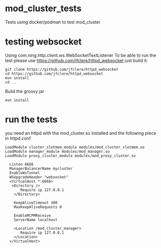 # mod_cluster_tests
Tests using docker/podman to test mod_cluster

# testing websocket
Using com.ning.http.client.ws.WebSocketTextListener
To be able to run the test please use https://github.com/jfclere/httpd_websocket just build it:
```
git clone https://github.com/jfclere/httpd_websocket
cd https://github.com/jfclere/httpd_websocket
mvn install
cd ..
```
Build the groovy jar
```
mvn install
```
# run the tests
you need an httpd with the mod_cluster.so installed and the following piece in httpd.conf
```
LoadModule cluster_slotmem_module modules/mod_cluster_slotmem.so
LoadModule manager_module modules/mod_manager.so
LoadModule proxy_cluster_module modules/mod_proxy_cluster.so

  Listen 6666
  ManagerBalancerName mycluster
  EnableWsTunnel
  WSUpgradeHeader "websocket"
  <VirtualHost *:6666>
   <Directory />
       Require ip 127.0.0.1
    </Directory>

    KeepAliveTimeout 300
    MaxKeepAliveRequests 0

    EnableMCPMReceive
    ServerName localhost

    <Location /mod_cluster_manager>
       Require ip 127.0.0.1
    </Location>
  </VirtualHost>
```
